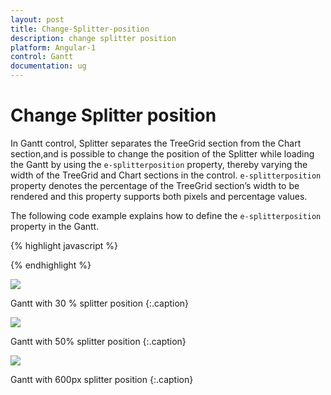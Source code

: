 ```yaml
---
layout: post
title: Change-Splitter-position
description: change splitter position
platform: Angular-1
control: Gantt
documentation: ug
---
```


# Change Splitter position

In Gantt control, Splitter separates the TreeGrid section from the Chart section,and is possible to change the position of the Splitter while loading the Gantt by using the `e-splitterposition` property, thereby varying the width of the TreeGrid and Chart sections in the control.  `e-splitterposition` property denotes the percentage of the TreeGrid section’s width to be rendered and this property supports both pixels and percentage values.

The following code example explains how to define the `e-splitterposition` property in the Gantt.

{% highlight javascript %}

<body ng-controller="GanttCtrl">
   <!--Add  Gantt control here-->    
   <div id="GanttContainer" ej-gantt
      //...
      e-splitterposition= "50%" // (or) e-splitterposition=”650”  (or)  e-splitterposition=“650px” 
      >
   </div>
</body>

{% endhighlight %}

![](/augular-1/Gantt/How-to/Change-Splitter-position_images/Change-Splitter-position_img2.png)

Gantt with 30 % splitter position
{:.caption}

![](/augular-1/Gantt/How-to/Change-Splitter-position_images/Change-Splitter-position_img3.png)

Gantt with 50% splitter position
{:.caption}

![](/augular-1/Gantt/How-to/Change-Splitter-position_images/Change-Splitter-position_img4.png)

Gantt with 600px splitter position
{:.caption}

